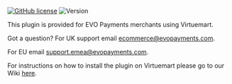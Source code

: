 [![GitHub license](https://img.shields.io/github/license/EVO-Payments/Virtuemart)](https://github.com/EVO-Payments/Virtuemart/blob/master/LICENSE) ![Version](https://img.shields.io/badge/version-1.1.0-informational)

This plugin is provided for EVO Payments merchants using Virtuemart.

Got a question? For UK support email ecommerce@evopayments.com.

For EU email support.emea@evopayments.com.

For instructions on how to install the plugin on Virtuemart please go to our Wiki [here](https://github.com/EVO-Payments/Virtuemart/wiki/Installation-of-EVO-Payments-plugin-for-Virtuemart).

